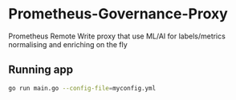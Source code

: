 # Prometheus-Governance-Proxy
Prometheus Remote Write proxy that use ML/AI for labels/metrics normalising and enriching on the fly

## Running app
```bash
go run main.go --config-file=myconfig.yml
```
